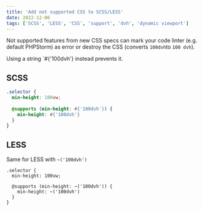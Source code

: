 ```yaml
---
title: 'Add not supported CSS to SCSS/LESS'
date: 2022-12-06
tags: ['SCSS', 'LESS', 'CSS', 'support', 'dvh', 'dynamic viewport']
---
```


Not supported features from new CSS specs can mark your code linter (e.g. default PHPStorm) as error or destroy the CSS (converts `100dvh`to `100 dvh`).

Using a string `#{'100dvh'} instead prevents it.

## SCSS

```SCSS
.selector {
  min-height: 100vw;
  
  @supports (min-height: #{'100dvh'}) {
    min-height: #{'100dvh'}
  }
}
```

## LESS

Same for LESS with `~('100dvh')`

```LESS
.selector {
  min-height: 100vw;
  
  @supports (min-height: ~('100dvh')) {
    min-height: ~('100dvh')
  }
}
```

